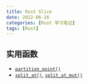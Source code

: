 ```yaml
---
title: Rust Slice
date: 2022-06-26
categories: [Rust 学习笔记]
tags: [Rust]
---
```


## 实用函数

- [`partition_point()`](https://doc.rust-lang.org/stable/std/primitive.slice.html#method.partition_point)
- [`split_at()`](https://doc.rust-lang.org/std/primitive.slice.html#method.split_at), [`split_at_mut()`](https://doc.rust-lang.org/std/primitive.slice.html#method.split_at_mut)
